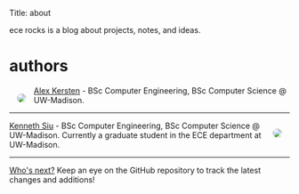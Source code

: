 Title: about

ece rocks is a blog about projects, notes, and ideas.

# authors
<style>
img.round128A {
    border-radius: 64px;
    float: left;
    margin: 1em;
}
img.round128B {
    border-radius: 64px;
    float: right;
    margin: 1em;
}
p.clearA {
    clear: right;
}
p.clearB {
    clear: left;
}
div.dclear {
    clear: both;
}
</style>

<div class="dclear">
<img class="round128A" src="http://www.gravatar.com/avatar/6d11c33726a9bff37465a3007fe6de53?s=128" />
<p class="clearA"><a href="http://alex.ink">Alex Kersten</a> - BSc Computer Engineering, BSc Computer Science @ UW-Madison.</p>
</div>

---

<div class="dclear">
<img class="round128B" src="https://avatars0.githubusercontent.com/u/2524797?v=3&s=128" />
<p class="clearB"><a href="http://kks.io">Kenneth Siu</a> - BSc Computer Engineering, BSc Computer Science @ UW-Madison. Currently a graduate student in the ECE department at UW-Madison.</p>
</div>

---

<div class="dclear">
<p class="clearA"><a href="https://github.com/ecerocks/ece-rocks">Who's next?</a> Keep an eye on the GitHub repository to track the latest changes and additions!</p>
</div>
